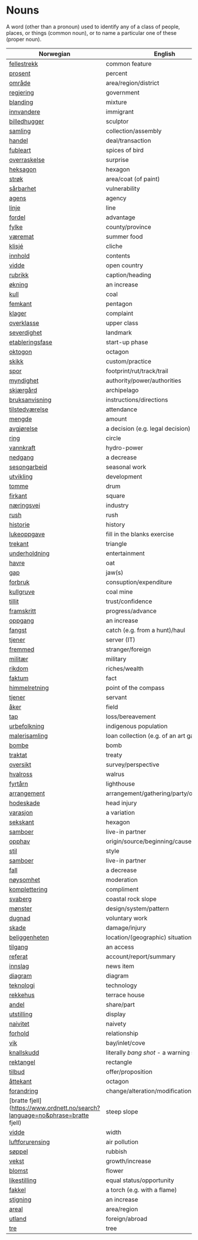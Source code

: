 # Nouns

A word (other than a pronoun) used to identify any of a class of people, places, or things (common noun), or to name a particular one of these (proper noun).

| Norwegian | English | Gender |
| --- | --- | --- |
| [fellestrekk](https://www.ordnett.no/search?language=no&phrase=fellestrekk) | common feature | i |
| [prosent](https://www.ordnett.no/search?language=no&phrase=prosent) | percent | m |
| [område](https://www.ordnett.no/search?language=no&phrase=område) | area/region/district | i |
| [regjering](https://www.ordnett.no/search?language=no&phrase=regjering) | government | m |
| [blanding](https://www.ordnett.no/search?language=no&phrase=blanding) | mixture | m |
| [innvandere](https://www.ordnett.no/search?language=no&phrase=innvandere) | immigrant | m |
| [billedhugger](https://www.ordnett.no/search?language=no&phrase=billedhugger) | sculptor | m |
| [samling](https://www.ordnett.no/search?language=no&phrase=samling) | collection/assembly | m |
| [handel](https://www.ordnett.no/search?language=no&phrase=handel) | deal/transaction | m |
| [fubleart](https://www.ordnett.no/search?language=no&phrase=fubleart) | spices of bird | m/f |
| [overraskelse](https://www.ordnett.no/search?language=no&phrase=overraskelse) | surprise | m |
| [heksagon](https://www.ordnett.no/search?language=no&phrase=heksagon) | hexagon | m |
| [strøk](https://www.ordnett.no/search?language=no&phrase=strøk) | area/coat (of paint) | i |
| [sårbarhet](https://www.ordnett.no/search?language=no&phrase=sårbarhet) | vulnerability | m |
| [agens](https://www.ordnett.no/search?language=no&phrase=agens) | agency | m |
| [linje](https://www.ordnett.no/search?language=no&phrase=linje) | line | m |
| [fordel](https://www.ordnett.no/search?language=no&phrase=fordel) | advantage | m |
| [fylke](https://www.ordnett.no/search?language=no&phrase=fylke) | county/province | i |
| [væremat](https://www.ordnett.no/search?language=no&phrase=væremat) | summer food | m |
| [klisjé](https://www.ordnett.no/search?language=no&phrase=klisjé) | cliche | m |
| [innhold](https://www.ordnett.no/search?language=no&phrase=innhold) | contents | i |
| [vidde](https://www.ordnett.no/search?language=no&phrase=vidde) | open country | m |
| [rubrikk](https://www.ordnett.no/search?language=no&phrase=rubrikk) | caption/heading | m |
| [økning](https://www.ordnett.no/search?language=no&phrase=økning) | an increase | m |
| [kull](https://www.ordnett.no/search?language=no&phrase=kull) | coal | i |
| [femkant](https://www.ordnett.no/search?language=no&phrase=femkant) | pentagon | m |
| [klager](https://www.ordnett.no/search?language=no&phrase=klager) | complaint | m |
| [overklasse](https://www.ordnett.no/search?language=no&phrase=overklasse) | upper class | m |
| [severdighet](https://www.ordnett.no/search?language=no&phrase=severdighet) | landmark | m |
| [etableringsfase](https://www.ordnett.no/search?language=no&phrase=etableringsfase) | start-up phase | m |
| [oktogon](https://www.ordnett.no/search?language=no&phrase=oktogon) | octagon | m |
| [skikk](https://www.ordnett.no/search?language=no&phrase=skikk) | custom/practice | m |
| [spor](https://www.ordnett.no/search?language=no&phrase=spor) | footprint/rut/track/trail | i |
| [myndighet](https://www.ordnett.no/search?language=no&phrase=myndighet) | authority/power/authorities | m |
| [skjærgård](https://www.ordnett.no/search?language=no&phrase=skjærgård) | archipelago | m |
| [bruksanvisning](https://www.ordnett.no/search?language=no&phrase=bruksanvisning) | instructions/directions | m |
| [tilstedværelse](https://www.ordnett.no/search?language=no&phrase=tilstedværelse) | attendance | i |
| [mengde](https://www.ordnett.no/search?language=no&phrase=mengde) | amount | m |
| [avgjørelse](https://www.ordnett.no/search?language=no&phrase=avgjørelse) | a decision (e.g. legal decision) | m |
| [ring](https://www.ordnett.no/search?language=no&phrase=ring) | circle | m |
| [vannkraft](https://www.ordnett.no/search?language=no&phrase=vannkraft) | hydro-power | m |
| [nedgang](https://www.ordnett.no/search?language=no&phrase=nedgang) | a decrease | m |
| [sesongarbeid](https://www.ordnett.no/search?language=no&phrase=sesongarbeid) | seasonal work | i |
| [utvikling](https://www.ordnett.no/search?language=no&phrase=utvikling) | development | m |
| [tomme](https://www.ordnett.no/search?language=no&phrase=tomme) | drum | m |
| [firkant](https://www.ordnett.no/search?language=no&phrase=firkant) | square | m |
| [næringsvei](https://www.ordnett.no/search?language=no&phrase=næringsvei) | industry | m |
| [rush](https://www.ordnett.no/search?language=no&phrase=rush) | rush | i |
| [historie](https://www.ordnett.no/search?language=no&phrase=historie) | history | m/f |
| [lukeoppgave](https://www.ordnett.no/search?language=no&phrase=lukeoppgave) | fill in the blanks exercise | m |
| [trekant](https://www.ordnett.no/search?language=no&phrase=trekant) | triangle | m |
| [underholdning](https://www.ordnett.no/search?language=no&phrase=underholdning) | entertainment | m |
| [havre](https://www.ordnett.no/search?language=no&phrase=havre) | oat | m |
| [gap](https://www.ordnett.no/search?language=no&phrase=gap) | jaw(s) | m |
| [forbruk](https://www.ordnett.no/search?language=no&phrase=forbruk) | consuption/expenditure | i |
| [kullgruve](https://www.ordnett.no/search?language=no&phrase=kullgruve) | coal mine | m |
| [tillit](https://www.ordnett.no/search?language=no&phrase=tillit) | trust/confidence | m |
| [framskritt](https://www.ordnett.no/search?language=no&phrase=framskritt) | progress/advance | i |
| [oppgang](https://www.ordnett.no/search?language=no&phrase=oppgang) | an increase | m |
| [fangst](https://www.ordnett.no/search?language=no&phrase=fangst) | catch (e.g. from a hunt)/haul | m |
| [tjener](https://www.ordnett.no/search?language=no&phrase=tjener) | server (IT) | m |
| [fremmed](https://www.ordnett.no/search?language=no&phrase=fremmed) | stranger/foreign | m |
| [militær](https://www.ordnett.no/search?language=no&phrase=militær) | military | m |
| [rikdom](https://www.ordnett.no/search?language=no&phrase=rikdom) | riches/wealth | m |
| [faktum](https://www.ordnett.no/search?language=no&phrase=faktum) | fact | i |
| [himmelretning](https://www.ordnett.no/search?language=no&phrase=himmelretning) | point of the compass | m |
| [tjener](https://www.ordnett.no/search?language=no&phrase=tjener) | servant | m |
| [åker](https://www.ordnett.no/search?language=no&phrase=åker) | field | m |
| [tap](https://www.ordnett.no/search?language=no&phrase=tap) | loss/bereavement | i |
| [urbefolkning](https://www.ordnett.no/search?language=no&phrase=urbefolkning) | indigenous population | m |
| [malerisamling](https://www.ordnett.no/search?language=no&phrase=malerisamling) | loan collection (e.g. of an art gallery) | m |
| [bombe](https://www.ordnett.no/search?language=no&phrase=bombe) | bomb | m |
| [traktat](https://www.ordnett.no/search?language=no&phrase=traktat) | treaty | m |
| [oversikt](https://www.ordnett.no/search?language=no&phrase=oversikt) | survey/perspective | m |
| [hvalross](https://www.ordnett.no/search?language=no&phrase=hvalross) | walrus | m |
| [fyrtårn](https://www.ordnett.no/search?language=no&phrase=fyrtårn) | lighthouse | i |
| [arrangement](https://www.ordnett.no/search?language=no&phrase=arrangement) | arrangement/gathering/party/organisation | i |
| [hodeskade](https://www.ordnett.no/search?language=no&phrase=hodeskade) | head injury | m |
| [varasjon](https://www.ordnett.no/search?language=no&phrase=varasjon) | a variation | m |
| [sekskant](https://www.ordnett.no/search?language=no&phrase=sekskant) | hexagon | m |
| [samboer](https://www.ordnett.no/search?language=no&phrase=samboer) | live-in partner | m |
| [opphav](https://www.ordnett.no/search?language=no&phrase=opphav) | origin/source/beginning/cause | i |
| [stil](https://www.ordnett.no/search?language=no&phrase=stil) | style | m |
| [samboer](https://www.ordnett.no/search?language=no&phrase=samboer) | live-in partner | m |
| [fall](https://www.ordnett.no/search?language=no&phrase=fall) | a decrease | i |
| [nøysomhet](https://www.ordnett.no/search?language=no&phrase=nøysomhet) | moderation | m |
| [komplettering](https://www.ordnett.no/search?language=no&phrase=komplettering) | compliment | m |
| [svaberg](https://www.ordnett.no/search?language=no&phrase=svaberg) | coastal rock slope | i |
| [mønster](https://www.ordnett.no/search?language=no&phrase=mønster) | design/system/pattern | i |
| [dugnad](https://www.ordnett.no/search?language=no&phrase=dugnad) | voluntary work | m |
| [skade](https://www.ordnett.no/search?language=no&phrase=skade) | damage/injury | m |
| [beliggenheten](https://www.ordnett.no/search?language=no&phrase=beliggenheten) | location/(geographic) situation | m/f |
| [tilgang](https://www.ordnett.no/search?language=no&phrase=tilgang) | an access | i |
| [referat](https://www.ordnett.no/search?language=no&phrase=referat) | account/report/summary | i |
| [innslag](https://www.ordnett.no/search?language=no&phrase=innslag) | news item | i |
| [diagram](https://www.ordnett.no/search?language=no&phrase=diagram) | diagram | i |
| [teknologi](https://www.ordnett.no/search?language=no&phrase=teknologi) | technology | m |
| [rekkehus](https://www.ordnett.no/search?language=no&phrase=rekkehus) | terrace house | i |
| [andel](https://www.ordnett.no/search?language=no&phrase=andel) | share/part | m |
| [utstilling](https://www.ordnett.no/search?language=no&phrase=utstilling) | display | m |
| [naivitet](https://www.ordnett.no/search?language=no&phrase=naivitet) | naivety | m |
| [forhold](https://www.ordnett.no/search?language=no&phrase=forhold) | relationship | i |
| [vik](https://www.ordnett.no/search?language=no&phrase=vik) | bay/inlet/cove | m |
| [knallskudd](https://www.ordnett.no/search?language=no&phrase=knallskudd) | literally _bang shot_ - a warning shot gun | i |
| [rektangel](https://www.ordnett.no/search?language=no&phrase=rektangel) | rectangle | i |
| [tilbud](https://www.ordnett.no/search?language=no&phrase=tilbud) | offer/proposition | i |
| [åttekant](https://www.ordnett.no/search?language=no&phrase=åttekant) | octagon | m |
| [forandring](https://www.ordnett.no/search?language=no&phrase=forandring) | change/alteration/modification | m |
| [bratte fjell](https://www.ordnett.no/search?language=no&phrase=bratte fjell) | steep slope | m |
| [vidde](https://www.ordnett.no/search?language=no&phrase=vidde) | width | m/f |
| [luftforurensing](https://www.ordnett.no/search?language=no&phrase=luftforurensing) | air pollution | m |
| [søppel](https://www.ordnett.no/search?language=no&phrase=søppel) | rubbish | i |
| [vekst](https://www.ordnett.no/search?language=no&phrase=vekst) | growth/increase | m |
| [blomst](https://www.ordnett.no/search?language=no&phrase=blomst) | flower | m |
| [likestilling](https://www.ordnett.no/search?language=no&phrase=likestilling) | equal status/opportunity | m |
| [fakkel](https://www.ordnett.no/search?language=no&phrase=fakkel) | a torch (e.g. with a flame) | m |
| [stigning](https://www.ordnett.no/search?language=no&phrase=stigning) | an increase | m |
| [areal](https://www.ordnett.no/search?language=no&phrase=areal) | area/region | i |
| [utland](https://www.ordnett.no/search?language=no&phrase=utland) | foreign/abroad | m |
| [tre](https://www.ordnett.no/search?language=no&phrase=tre) | tree | i |

